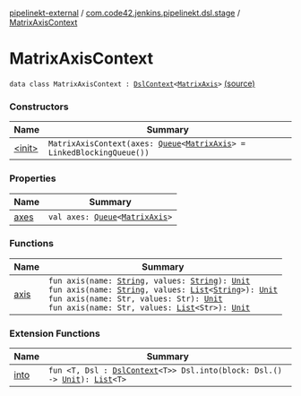 [pipelinekt-external](../../index.md) / [com.code42.jenkins.pipelinekt.dsl.stage](../index.md) / [MatrixAxisContext](./index.md)

# MatrixAxisContext

`data class MatrixAxisContext : `[`DslContext`](../../com.code42.jenkins.pipelinekt.dsl/-dsl-context/index.md)`<`[`MatrixAxis`](../../com.code42.jenkins.pipelinekt.core.stage/-matrix-axis/index.md)`>` [(source)](https://github.com/code42/pipelinekt/tree/master/dsl/src/main/kotlin/com/code42/jenkins/pipelinekt/dsl/stage/MatrixAxisContext.kt#L10)

### Constructors

| Name | Summary |
|---|---|
| [&lt;init&gt;](-init-.md) | `MatrixAxisContext(axes: `[`Queue`](https://docs.oracle.com/javase/6/docs/api/java/util/Queue.html)`<`[`MatrixAxis`](../../com.code42.jenkins.pipelinekt.core.stage/-matrix-axis/index.md)`> = LinkedBlockingQueue())` |

### Properties

| Name | Summary |
|---|---|
| [axes](axes.md) | `val axes: `[`Queue`](https://docs.oracle.com/javase/6/docs/api/java/util/Queue.html)`<`[`MatrixAxis`](../../com.code42.jenkins.pipelinekt.core.stage/-matrix-axis/index.md)`>` |

### Functions

| Name | Summary |
|---|---|
| [axis](axis.md) | `fun axis(name: `[`String`](https://kotlinlang.org/api/latest/jvm/stdlib/kotlin/-string/index.html)`, values: `[`String`](https://kotlinlang.org/api/latest/jvm/stdlib/kotlin/-string/index.html)`): `[`Unit`](https://kotlinlang.org/api/latest/jvm/stdlib/kotlin/-unit/index.html)<br>`fun axis(name: `[`String`](https://kotlinlang.org/api/latest/jvm/stdlib/kotlin/-string/index.html)`, values: `[`List`](https://kotlinlang.org/api/latest/jvm/stdlib/kotlin.collections/-list/index.html)`<`[`String`](https://kotlinlang.org/api/latest/jvm/stdlib/kotlin/-string/index.html)`>): `[`Unit`](https://kotlinlang.org/api/latest/jvm/stdlib/kotlin/-unit/index.html)<br>`fun axis(name: Str, values: Str): `[`Unit`](https://kotlinlang.org/api/latest/jvm/stdlib/kotlin/-unit/index.html)<br>`fun axis(name: Str, values: `[`List`](https://kotlinlang.org/api/latest/jvm/stdlib/kotlin.collections/-list/index.html)`<Str>): `[`Unit`](https://kotlinlang.org/api/latest/jvm/stdlib/kotlin/-unit/index.html) |

### Extension Functions

| Name | Summary |
|---|---|
| [into](../../com.code42.jenkins.pipelinekt.dsl/into.md) | `fun <T, Dsl : `[`DslContext`](../../com.code42.jenkins.pipelinekt.dsl/-dsl-context/index.md)`<T>> Dsl.into(block: Dsl.() -> `[`Unit`](https://kotlinlang.org/api/latest/jvm/stdlib/kotlin/-unit/index.html)`): `[`List`](https://kotlinlang.org/api/latest/jvm/stdlib/kotlin.collections/-list/index.html)`<T>` |
